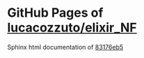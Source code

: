 GitHub Pages of [lucacozzuto/elixir_NF](https://github.com/lucacozzuto/elixir_NF.git)
===
Sphinx html documentation of [83176eb5](https://github.com/lucacozzuto/elixir_NF/tree/83176eb553d736b423ad84082cc9aa99b84daef7)

